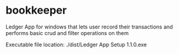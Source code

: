 # bookkeeper
Ledger App for windows that lets user record their transactions and performs basic crud and filter operations on them

Executable file location: ./dist/Ledger App Setup 1.1.0.exe
